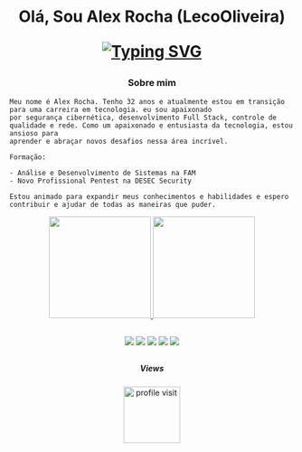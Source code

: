 
<h1 align="center">Olá, Sou Alex Rocha (LecoOliveira)

[![Typing SVG](https://readme-typing-svg.demolab.com?font=Fira+Code&size=17&pause=1000&width=435&lines=Front+End+%7C+Back+End+%7C+Pentester+%7C+Hacker)](https://git.io/typing-svg)
</h1>

<h3 align="center"> Sobre mim </h3>

```
Meu nome é Alex Rocha. Tenho 32 anos e atualmente estou em transição para uma carreira em tecnologia. eu sou apaixonado
por segurança cibernética, desenvolvimento Full Stack, controle de qualidade e rede. Como um apaixonado e entusiasta da tecnologia, estou ansioso para
aprender e abraçar novos desafios nessa área incrível.

Formação:

- Análise e Desenvolvimento de Sistemas na FAM
- Novo Profissional Pentest na DESEC Security

Estou animado para expandir meus conhecimentos e habilidades e espero contribuir e ajudar de todas as maneiras que puder.
```

<div align="center">
  
  <a href="https://github.com/LecoOliveira">
  <img height="180em" src="https://github-readme-stats.vercel.app/api?username=LecoOliveira&show_icons=true&theme=gotham&text_color=ffffff&hide_border=true&icon_color=2aa889&bg_color=00000000&include_all_commits=true&count_private=true"/>
  <img height="180em" src="https://github-readme-stats.vercel.app/api/top-langs/?username=LecoOliveira&layout=compact&text_color=ffffff&hide_border=true&langs_count=6&theme=gotham&bg_color=00000000"/>
</div>
  
##
 
<div align="center">
  <a href="https://www.linkedin.com/in/alex-rocha-23119411b/" target="_blank"><img src="https://img.shields.io/badge/-LinkedIn-0d1117?style=for-the-badge&logo=linkedin&logoColor=2aa889" target="_blank"></a>
  <a href="https://github.com/LecoOliveira" target="_blank"><img src="https://img.shields.io/badge/-github-0d1117?style=for-the-badge&logo=github&logoColor=2aa889" target="_blank"></a>
  <a href="https://www.instagram.com/lecooliveira_/" target="_blank"><img src="https://img.shields.io/badge/-Instagram-0d1117?style=for-the-badge&logo=instagram&logoColor=2aa889" target="_blank"></a>
  <a href="https://wa.me/5511940228960" target="_blank"><img src="https://img.shields.io/badge/-whatsapp-0d1117?style=for-the-badge&logo=whatsapp&logoColor=2aa889"target="_blank"></a>
  <a href="https://t.me/LecoOliveira" target="_blank"><img src="https://img.shields.io/badge/-telegram-0d1117?style=for-the-badge&logo=telegram&logoColor=2aa889"target="_blank"></a>
</div>


##

<div align="center">
<h5> Views </h5>
<a href="#">
    <img alt="profile visit" src="https://profile-counter.glitch.me/LecoOliveira/count.svg" width="100"/> 
</a>
</div>
